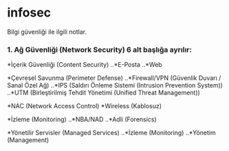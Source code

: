 # infosec
Bilgi güvenliği ile ilgili notlar.


### 1. Ağ Güvenliği (Network Security) 6 alt başlığa ayrılır:
*İçerik Güvenliği (Content Security) 
..*E-Posta
..*Web

*Çevresel Savunma (Perimeter Defense) 
..*Firewall/VPN (Güvenlik Duvarı / Sanal Özel Ağ)
..*IPS (Saldırı Önleme Sistemi (Intrusion Prevention System))
..*UTM (Birleştirilmiş Tehdit Yönetimi (Unified Threat Management))

*NAC (Network Access Control)
*Wireless (Kablosuz)

*İzleme (Monitoring) 
..*NBA/NAD
..*Adli (Forensics)

*Yönetilir Servisler (Managed Services) 
..*İzleme (Monitoring)
..*Yönetim (Management)
